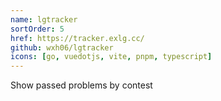 ```yaml
---
name: lgtracker
sortOrder: 5
href: https://tracker.exlg.cc/
github: wxh06/lgtracker
icons: [go, vuedotjs, vite, pnpm, typescript]
---
```


Show passed problems by contest
